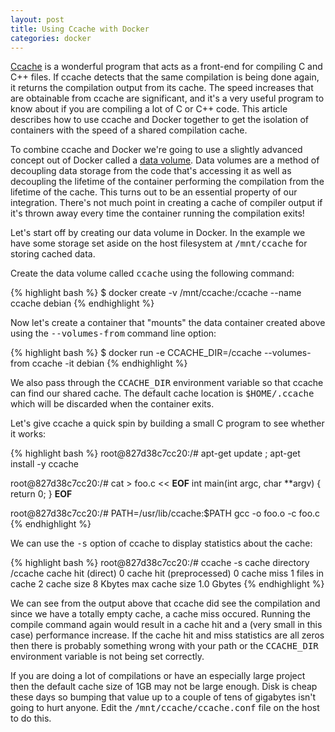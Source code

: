 ```yaml
---
layout: post
title: Using Ccache with Docker
categories: docker
---
```


<a href="http://ccache.samba.org/">Ccache</a> is a wonderful program
that acts as a front-end for compiling C and C++ files.  If ccache
detects that the same compilation is being done again, it returns the
compilation output from its cache.  The speed increases that are
obtainable from ccache are significant, and it's a very useful program
to know about if you are compiling a lot of C or C++ code.  This article
describes how to use ccache and Docker together to get the isolation
of containers with the speed of a shared compilation cache.


To combine ccache and Docker we're going to use a slightly advanced
concept out of Docker called a <a
href="https://docs.docker.com/userguide/dockervolumes/#data-volumes">data
volume</a>.  Data volumes are a method of decoupling data storage from
the code that's accessing it as well as decoupling the lifetime
of the container performing the compilation from the lifetime of the
cache.  This turns out to be an essential property of our integration.
There's not much point in creating a cache of compiler output if it's
thrown away every time the container running the compilation exits!

Let's start off by creating our data volume in Docker.  In the example
we have some storage set aside on the host filesystem at
<tt>/mnt/ccache</tt> for storing cached data.

Create the data volume called <tt>ccache</tt> using the
following command:

{% highlight bash %}
$ docker create -v /mnt/ccache:/ccache --name ccache debian
{% endhighlight %}

Now let's create a container that "mounts" the data container created
above using the <tt>&#45;&#45;volumes-from</tt> command line option:

{% highlight bash %}
$ docker run -e CCACHE_DIR=/ccache --volumes-from ccache -it debian
{% endhighlight %}

We also pass through the <tt>CCACHE_DIR</tt> environment variable so
that ccache can find our shared cache.  The default cache location is
<tt>$HOME/.ccache</tt> which will be discarded when the container
exits.

Let's give ccache a quick spin by building a small C program to see
whether it works:

{% highlight bash %}
root@827d38c7cc20:/# apt-get update ; apt-get install -y ccache

root@827d38c7cc20:/# cat > foo.c << __EOF__
int main(int argc, char **argv)
{
    return 0;
}
__EOF__

root@827d38c7cc20:/# PATH=/usr/lib/ccache:$PATH gcc -o foo.o -c foo.c
{% endhighlight %}

We can use the <tt>-s</tt> option of ccache to display statistics about the cache:

{% highlight bash %}
root@827d38c7cc20:/# ccache -s
cache directory                     /ccache
cache hit (direct)                     0
cache hit (preprocessed)               0
cache miss                             1
files in cache                         2
cache size                             8 Kbytes
max cache size                       1.0 Gbytes
{% endhighlight %}

We can see from the output above that ccache did see the compilation
and since we have a totally empty cache, a cache miss occured.
Running the compile command again would result in a cache hit and a
(very small in this case) performance increase.  If the cache hit and
miss statistics are all zeros then there is probably something wrong
with your path or the <tt>CCACHE_DIR</tt> environment variable is not
being set correctly.

If you are doing a lot of compilations or have an especially large
project then the default cache size of 1GB may not be large enough.
Disk is cheap these days so bumping that value up to a couple of tens
of gigabytes isn't going to hurt anyone.  Edit the
<tt>/mnt/ccache/ccache.conf</tt> file on the host to do this.